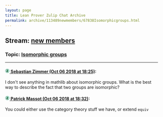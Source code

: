 ```yaml
---
layout: page
title: Lean Prover Zulip Chat Archive 
permalink: archive/113489newmembers/67838Isomorphicgroups.html
---
```


## Stream: [new members](index.html)
### Topic: [Isomorphic groups](67838Isomorphicgroups.html)

---

#### [![Click to go to Zulip](../../assets/img/zulip2.png) Sebastian Zimmer (Oct 06 2018 at 18:25)](https://leanprover.zulipchat.com/#narrow/stream/113489-new%20members/topic/Isomorphic%20groups/near/135317522):
I don't see anything in mathlib about isomorphic groups. What is the best way to describe the fact that two groups are isomorphic?

#### [![Click to go to Zulip](../../assets/img/zulip2.png) Patrick Massot (Oct 06 2018 at 18:32)](https://leanprover.zulipchat.com/#narrow/stream/113489-new%20members/topic/Isomorphic%20groups/near/135317741):
You could either use the category theory stuff we have, or extend `equiv`

